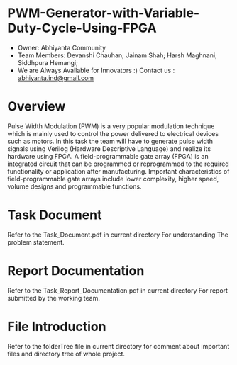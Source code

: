 # PWM-Generator-with-Variable-Duty-Cycle-Using-FPGA
* Owner: 
  Abhiyanta Community
* Team Members:
    Devanshi Chauhan;
    Jainam Shah;
    Harsh Maghnani; 
    Siddhpura Hemangi;
* We are Always Available for Innovators :) Contact us : abhiyanta.ind@gmail.com
# Overview
Pulse Width Modulation (PWM) is a very popular modulation technique which is mainly used to control the power delivered to electrical devices such as motors. In this task the team will have to generate pulse width signals using Verilog (Hardware Descriptive Language) and realize its hardware using FPGA.  A field-programmable gate array (FPGA) is an integrated circuit that can be programmed or reprogrammed to the required functionality or application after manufacturing. Important characteristics of field-programmable gate arrays include lower complexity, higher speed, volume designs and programmable functions.

# Task Document
Refer to the Task_Document.pdf in current directory For understanding The problem statement. 

# Report Documentation
Refer to the Task_Report_Documentation.pdf in current directory For report submitted by the working team. 

# File Introduction
Refer to the folderTree file in current directory for comment about important files and directory tree of whole project. 
